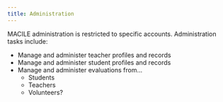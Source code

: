 ```yaml
---
title: Administration
---
```


MACILE administration is restricted to specific accounts. Administration tasks include: 

* Manage and administer teacher profiles and records
* Manage and administer student profiles and records
* Manage and administer evaluations from...
    * Students
    * Teachers
    * Volunteers?
